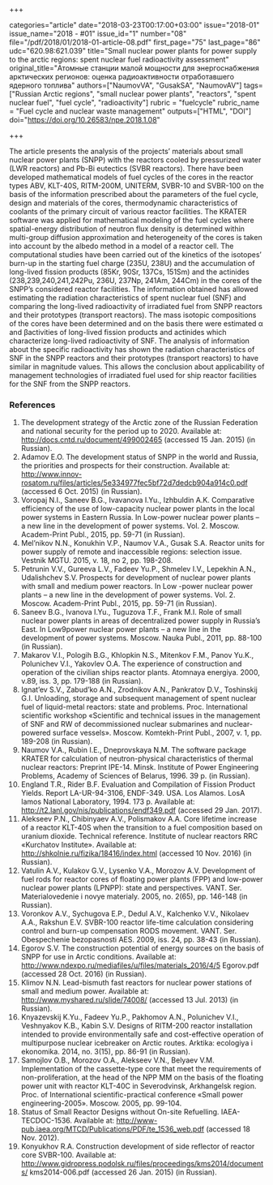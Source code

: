 +++

categories="article"
date="2018-03-23T00:17:00+03:00"
issue="2018-01"
issue_name="2018 - #01"
issue_id="1"
number="08"
file="/pdf/2018/01/2018-01-article-08.pdf"
first_page="75"
last_page="86"
udc="620.98:621.039"
title="Small nuclear power plants for power supply to the arctic regions: spent nuclear fuel radioactivity assessment"
original_title="Атомные станции малой мощности для энергоснабжения арктических регионов: оценка радиоактивности отработавшего ядерного топлива"
authors=["NaumovVA", "GusakSA", "NaumovAV"]
tags=["Russian Arctic regions", "small nuclear power plants", "reactors", "spent nuclear fuel", "fuel cycle", "radioactivity"]
rubric = "fuelcycle"
rubric_name = "Fuel cycle and nuclear waste management"
outputs=["HTML", "DOI"]
doi="https://doi.org/10.26583/npe.2018.1.08"

+++

The article presents the analysis of the projects’ materials about small nuclear power plants (SNPP) with the reactors cooled by pressurized water (LWR reactors) and Pb-Bi eutectics (SVBR reactors). There have been developed mathematical models of fuel cycles of the cores in the reactor types ABV, KLT-40S, RITM-200M, UNITERM, SVBR-10 and SVBR-100 on the basis of the information prescribed about the parameters of the fuel cycle, design and materials of the cores, thermodynamic characteristics of coolants of the primary circuit of various reactor facilities. The KRATER software was applied for mathematical modeling of the fuel cycles where spatial-energy distribution of neutron flux density is determined within multi-group diffusion approximation and heterogeneity of the cores is taken into account by the albedo method in a model of a reactor cell. The computational studies have been carried out of the kinetics of the isotopes’ burn-up in the starting fuel charge (235U, 238U) and the accumulation of long-lived fission products (85Kr, 90Sr, 137Cs, 151Sm) and the actinides (238,239,240,241,242Pu, 236U, 237Np, 241Am, 244Cm) in the cores of the SNPP’s considered reactor facilities. The information obtained has allowed estimating the radiation characteristics of spent nuclear fuel (SNF) and comparing the long-lived radioactivity of irradiated fuel from SNPP reactors and their prototypes (transport reactors). The mass isotopic compositions of the cores have been determined and on the basis there were estimated α and βactivities of long-lived fission products and actinides which characterize long-lived radioactivity of SNF. The analysis of information about the specific radioactivity has shown the radiation characteristics of SNF in the SNPP reactors and their prototypes (transport reactors) to have similar in magnitude values. This allows the conclusion about applicability of management technologies of irradiated fuel used for ship reactor facilities for the SNF from the SNPP reactors.

### References

1. The development strategy of the Arctic zone of the Russian Federation and national security for the period up to 2020. Available at: http://docs.cntd.ru/document/499002465 (accessed 15 Jan. 2015) (in Russian).
2. Adamov E.O. The development status of SNPP in the world and Russia, the priorities and prospects for their construction. Available at: http://www.innov-rosatom.ru/files/articles/5e334977fec5bf72d7dedcb904a914c0.pdf (accessed 6 Oct. 2015) (in Russian).
3. Voropaj N.I., Saneev B.G., Ivavanova I.Yu., Izhbuldin A.K. Comparative efficiency of the use of low-capacity nuclear power plants in the local power systems in Eastern Russia. In Low-power nuclear power plants – a new line in the development of power systems. Vol. 2. Moscow. Academ-Print Publ., 2015, pp. 59-71 (in Russian).
4. Mel’nikov N.N., Konukhin V.P., Naumov V.A., Gusak S.A. Reactor units for power supply of remote and inaccessible regions: selection issue. Vestnik MGTU. 2015, v. 18, no 2, pp. 198-208.
5. Petrunin V.V., Gureeva L.V., Fadeev Yu.P., Shmelev I.V., Lepekhin A.N., Udalishchev S.V. Prospects for development of nuclear power plants with small and medium power reactors. In Low -power nuclear power plants – a new line in the development of power systems. Vol. 2. Moscow. Academ-Print Publ., 2015, pp. 59-71 (in Russian).
6. Saneev B.G., Ivanova I.Yu., Tuguzova T.F., Frank M.I. Role of small nuclear power plants in areas of decentralized power supply in Russia’s East. In Low9power nuclear power plants – a new line in the development of power systems. Moscow. Nauka Publ., 2011, pp. 88-100 (in Russian).
7. Makarov V.I., Pologih B.G., Khlopkin N.S., Mitenkov F.M., Panov Yu.K., Polunichev V.I., Yakovlev O.A. The experience of construction and operation of the civilian ships reactor plants. Atomnaya energiya. 2000, v.89, iss. 3, pp. 179-188 (in Russian).
8. Ignat’ev S.V., Zabud’ko A.N., Zrodnikov A.N., Pankratov D.V., Toshinskij G.I. Unloading, storage and subsequent management of spent nuclear fuel of liquid-metal reactors: state and problems. Proc. International scientific workshop «Scientific and technical issues in the management of SNF and RW of decommissioned nuclear submarines and nuclear-powered surface vessels». Мoscow. Komtekh-Print Publ., 2007, v. 1, pp. 189-208 (in Russian).
9. Naumov V.A., Rubin I.E., Dneprovskaya N.M. The software package KRATER for calculation of neutron-physical characteristics of thermal nuclear reactors: Preprint IPE-14. Minsk. Institute of Power Engineering Problems, Academy of Sciences of Belarus, 1996. 39 p. (in Russian).
10. England T.R., Rider B.F. Evaluation and Compilation of Fission Product Yields. Report LA-UR-94-3106, ENDF-349. USA. Los Alamos. LosA lamos National Laboratory, 1994. 173 р. Available at: http://t2.lanl.gov/nis/publications/endf349.pdf (accessed 29 Jan. 2017).
11. Alekseev P.N., Chibinyaev A.V., Polismakov A.A. Core lifetime increase of a reactor KLT-40S when the transition to a fuel composition based on uranium dioxide. Technical reference. Institute of nuclear reactors RRC «Kurchatov Institute». Available at: http://shkolnie.ru/fizika/18416/index.html (accessed 10 Nov. 2016) (in Russian).
12. Vatulin A.V., Kulakov G.V., Lysenko V.A., Morozov A.V. Development of fuel rods for reactor cores of floating power plants (FPP) and low-power nuclear power plants (LPNPP): state and perspectives. VANT. Ser. Materialovedenie i novye materialy. 2005, no. 2(65), pp. 146-148 (in Russian).
13. Voronkov A.V., Sychugova E.P., Dedul A.V., Kalchenko V.V., Nikolaev A.A., Rakshun E.V. SVBR-100 reactor life-time calculation considering control and burn-up compensation RODS movement. VANT. Ser. Obespechenie bezopasnosti AES. 2009, iss. 24, pp. 38-43 (in Russian).
14. Egorov S.V. The construction potential of energy sources on the basis of SNPP for use in Arctic conditions. Available at: http://www.ndexpo.ru/mediafiles/u/files/materials_2016/4/5 Egorov.pdf (accessed 28 Oct. 2016) (in Russian).
15. Klimov N.N. Lead-bismuth fast reactors for nuclear power stations of small and medium power. Available at: http://www.myshared.ru/slide/74008/ (accessed 13 Jul. 2013) (in Russian).
16. Knyazevskij K.Yu., Fadeev Yu.P., Pakhomov A.N., Polunichev V.I., Veshnyakov K.B., Kabin S.V. Designs of RITM-200 reactor installation intended to provide environmentally safe and cost-effective operation of multipurpose nuclear icebreaker on Arctic routes. Arktika: ecologiya i ekonomika. 2014, no. 3(15), pp. 86-91 (in Russian).
17. Samojlov O.B., Morozov O.A., Alekseev V.N., Belyaev V.M. Implementation of the cassette-type core that meet the requirements of non-proliferation, at the head of the NPP MM on the basis of the floating power unit with reactor KLT-40C in Severodvinsk, Arkhangelsk region. Proc. of International scientific-practical conference «Small power engineering-2005». Moscow. 2005, pp. 99-104.
18. Status of Small Reactor Designs without On-site Refuelling. IAEA-TECDOC-1536. Available at: http://www-pub.iaea.org/MTCD/Publications/PDF/te_1536_web.pdf (accessed 18 Nov. 2012).
19. Konyukhov R.A. Construction development of side reflector of reactor core SVBR-100. Available at: http://www.gidropress.podolsk.ru/files/proceedings/kms2014/documents/ kms2014-006.pdf (accessed 26 Jan. 2015) (in Russian).